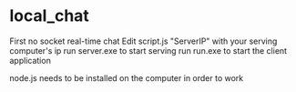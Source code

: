 # local_chat
First no socket real-time chat
Edit script.js "ServerIP" with your serving computer's ip
run server.exe to start serving
run run.exe to start the client application

node.js needs to be installed on the computer in order to work

